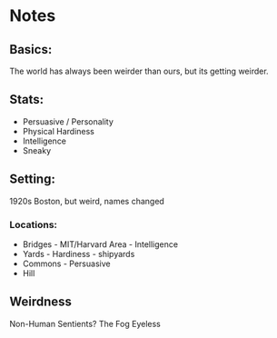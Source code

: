 # Notes

## Basics:

  The world has always been weirder than ours, but its getting weirder. 

## Stats:

  * Persuasive / Personality
  * Physical Hardiness
  * Intelligence
  * Sneaky

## Setting:
  1920s Boston, but weird, names changed

### Locations:
  * Bridges - MIT/Harvard Area  - Intelligence
  * Yards - Hardiness - shipyards
  * Commons - Persuasive
  * Hill

## Weirdness

  Non-Human Sentients?
  The Fog
  Eyeless

